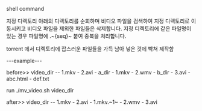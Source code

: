 shell command

지정 디렉토리 아래의 디렉토리를 순회하며
비디오 파일을 검색하여 지정 디렉토리로 이동시키고 비디오 파일을 제외한 파일들은 삭제합니다.
지정 디렉토리에 같은 파일명이 있는 경우 파일명에 .~{seq}~ 붙여 중복을 처리합니다.

torrent 에서 디렉토리에 잡스러운 파일들을 가득 남아 넣은 것에 빡쳐 제작함

---example---

before>>
video_dir -- 1.mkv
           - 2.avi
           - a_dir  - 1.mkv
                    - 2.wmv
           - b_dir  - 3.avi
                    - abc.html
                    - def.txt

run
./mv_video.sh video_dir

after>>
video_dir -- 1.mkv
           - 2.avi
           - 1.mkv.~1~
           - 2.wmv
           - 3.avi
